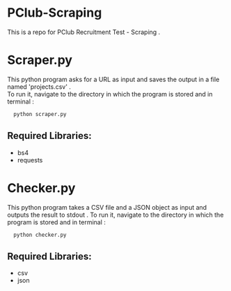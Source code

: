 # PClub-Scraping
This is a repo for PClub Recruitment Test - Scraping .

# Scraper.py
This python program asks for a URL as input and saves the output in a file named 'projects.csv' .  
To run it, navigate to the directory in which the program is stored and in terminal : 
```python
  python scraper.py
```
## Required Libraries:  
* bs4
* requests

# Checker.py
This python program takes a CSV file and a JSON object as input and outputs the result to stdout .
To run it, navigate to the directory in which the program is stored and in terminal :
```python
  python checker.py
```
## Required Libraries:
* csv
* json
